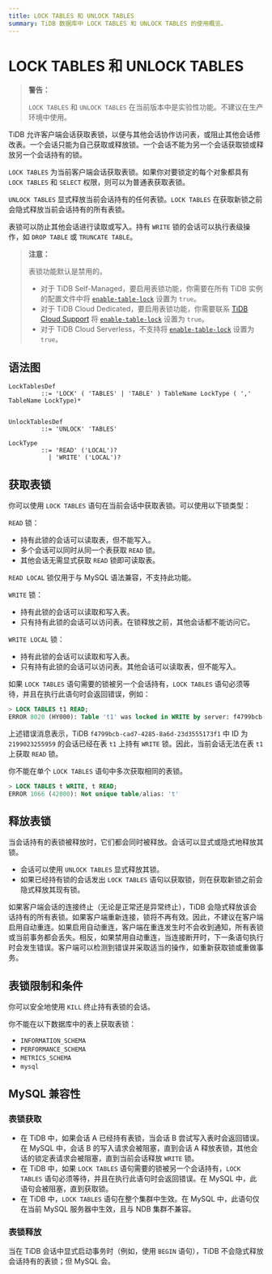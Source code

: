 ```yaml
---
title: LOCK TABLES 和 UNLOCK TABLES
summary: TiDB 数据库中 LOCK TABLES 和 UNLOCK TABLES 的使用概览。
---
```


# LOCK TABLES 和 UNLOCK TABLES

> **警告：**
>
> `LOCK TABLES` 和 `UNLOCK TABLES` 在当前版本中是实验性功能。不建议在生产环境中使用。

TiDB 允许客户端会话获取表锁，以便与其他会话协作访问表，或阻止其他会话修改表。一个会话只能为自己获取或释放锁。一个会话不能为另一个会话获取锁或释放另一个会话持有的锁。

`LOCK TABLES` 为当前客户端会话获取表锁。如果你对要锁定的每个对象都具有 `LOCK TABLES` 和 `SELECT` 权限，则可以为普通表获取表锁。

`UNLOCK TABLES` 显式释放当前会话持有的任何表锁。`LOCK TABLES` 在获取新锁之前会隐式释放当前会话持有的所有表锁。

表锁可以防止其他会话进行读取或写入。持有 `WRITE` 锁的会话可以执行表级操作，如 `DROP TABLE` 或 `TRUNCATE TABLE`。

> **注意：**
>
> 表锁功能默认是禁用的。
>
> - 对于 TiDB Self-Managed，要启用表锁功能，你需要在所有 TiDB 实例的配置文件中将 [`enable-table-lock`](https://docs.pingcap.com/tidb/stable/tidb-configuration-file#enable-table-lock-new-in-v400) 设置为 `true`。
> - 对于 TiDB Cloud Dedicated，要启用表锁功能，你需要联系 [TiDB Cloud Support](https://docs.pingcap.com/tidbcloud/tidb-cloud-support) 将 [`enable-table-lock`](https://docs.pingcap.com/tidb/stable/tidb-configuration-file#enable-table-lock-new-in-v400) 设置为 `true`。
> - 对于 TiDB Cloud Serverless，不支持将 [`enable-table-lock`](https://docs.pingcap.com/tidb/stable/tidb-configuration-file#enable-table-lock-new-in-v400) 设置为 `true`。

## 语法图

```ebnf+diagram
LockTablesDef
         ::= 'LOCK' ( 'TABLES' | 'TABLE' ) TableName LockType ( ',' TableName LockType)*


UnlockTablesDef
         ::= 'UNLOCK' 'TABLES'

LockType
         ::= 'READ' ('LOCAL')?
           | 'WRITE' ('LOCAL')?
```

## 获取表锁

你可以使用 `LOCK TABLES` 语句在当前会话中获取表锁。可以使用以下锁类型：

`READ` 锁：

- 持有此锁的会话可以读取表，但不能写入。
- 多个会话可以同时从同一个表获取 `READ` 锁。
- 其他会话无需显式获取 `READ` 锁即可读取表。

`READ LOCAL` 锁仅用于与 MySQL 语法兼容，不支持此功能。

`WRITE` 锁：

- 持有此锁的会话可以读取和写入表。
- 只有持有此锁的会话可以访问表。在锁释放之前，其他会话都不能访问它。

`WRITE LOCAL` 锁：

- 持有此锁的会话可以读取和写入表。
- 只有持有此锁的会话可以访问表。其他会话可以读取表，但不能写入。

如果 `LOCK TABLES` 语句需要的锁被另一个会话持有，`LOCK TABLES` 语句必须等待，并且在执行此语句时会返回错误，例如：

```sql
> LOCK TABLES t1 READ;
ERROR 8020 (HY000): Table 't1' was locked in WRITE by server: f4799bcb-cad7-4285-8a6d-23d3555173f1_session: 2199023255959
```

上述错误消息表示，TiDB `f4799bcb-cad7-4285-8a6d-23d3555173f1` 中 ID 为 `2199023255959` 的会话已经在表 `t1` 上持有 `WRITE` 锁。因此，当前会话无法在表 `t1` 上获取 `READ` 锁。

你不能在单个 `LOCK TABLES` 语句中多次获取相同的表锁。

```sql
> LOCK TABLES t WRITE, t READ;
ERROR 1066 (42000): Not unique table/alias: 't'
```

## 释放表锁

当会话持有的表锁被释放时，它们都会同时被释放。会话可以显式或隐式地释放其锁。

- 会话可以使用 `UNLOCK TABLES` 显式释放其锁。
- 如果已经持有锁的会话发出 `LOCK TABLES` 语句以获取锁，则在获取新锁之前会隐式释放其现有锁。

如果客户端会话的连接终止（无论是正常还是异常终止），TiDB 会隐式释放该会话持有的所有表锁。如果客户端重新连接，锁将不再有效。因此，不建议在客户端启用自动重连。如果启用自动重连，客户端在重连发生时不会收到通知，所有表锁或当前事务都会丢失。相反，如果禁用自动重连，当连接断开时，下一条语句执行时会发生错误。客户端可以检测到错误并采取适当的操作，如重新获取锁或重做事务。

## 表锁限制和条件

你可以安全地使用 `KILL` 终止持有表锁的会话。

你不能在以下数据库中的表上获取表锁：

- `INFORMATION_SCHEMA`
- `PERFORMANCE_SCHEMA`
- `METRICS_SCHEMA`
- `mysql`

## MySQL 兼容性

### 表锁获取

- 在 TiDB 中，如果会话 A 已经持有表锁，当会话 B 尝试写入表时会返回错误。在 MySQL 中，会话 B 的写入请求会被阻塞，直到会话 A 释放表锁，其他会话的锁定表请求会被阻塞，直到当前会话释放 `WRITE` 锁。
- 在 TiDB 中，如果 `LOCK TABLES` 语句需要的锁被另一个会话持有，`LOCK TABLES` 语句必须等待，并且在执行此语句时会返回错误。在 MySQL 中，此语句会被阻塞，直到获取锁。
- 在 TiDB 中，`LOCK TABLES` 语句在整个集群中生效。在 MySQL 中，此语句仅在当前 MySQL 服务器中生效，且与 NDB 集群不兼容。

### 表锁释放

当在 TiDB 会话中显式启动事务时（例如，使用 `BEGIN` 语句），TiDB 不会隐式释放会话持有的表锁；但 MySQL 会。
